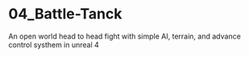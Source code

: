 # 04_Battle-Tanck
An open world head to head fight with simple AI, terrain, and advance control systhem in unreal 4
